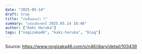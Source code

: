 ```yaml
---
date: "2025-05-14"
draft: true
title: "เกิดขึ้นมาแล้ว !"
summary: "แปลบล็อกคักกี้ 2025.05.14 18:46"
author: ["Kaki Haruka"]
tags: ["nogizaka46", "kaki-haruka", "blog"]
---
```


Source: https://www.nogizaka46.com/s/n46/diary/detail/103439
